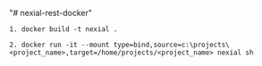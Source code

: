 "# nexial-rest-docker" 


```
1. docker build -t nexial .

2. docker run -it --mount type=bind,source=c:\projects\<project_name>,target=/home/projects/<project_name> nexial sh
```
